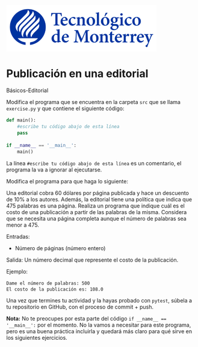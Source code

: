 ![Tec de Monterrey](../../images/logotecmty.png)
# Publicación en una editorial
Básicos-Editorial

Modifica el programa que se encuentra en la carpeta `src` que se llama `exercise.py` y que contiene el siguiente código:

```python
def main():
    #escribe tu código abajo de esta línea
    pass

if __name__ == '__main__':
    main()
```

La línea `#escribe tu código abajo de esta línea` es un comentario, el programa la va a ignorar al ejecutarse.

Modifica el programa para que haga lo siguiente:

Una editorial cobra 60 dólares por página publicada y hace un descuento de 10% a los autores. Además, la editorial tiene una política que indica que 475 palabras es una página. Realiza un programa que indique cuál es el costo de una publicación a partir de las palabras de la misma. Considera que se necesita una página completa aunque el número de palabras sea menor a 475.

Entradas: 
* Número de páginas (número entero)

Salida: Un número decimal que represente el costo de la publicación.

Ejemplo:
```
Dame el número de palabras: 500
El costo de la publicación es: 108.0
```

Una vez que termines tu actividad y la hayas probado con `pytest`, súbela a tu repositorio en GitHub, con el proceso de commit + push.

**Nota:** No te preocupes por esta parte del código `if __name__ == '__main__':` por el momento. No la vamos a necesitar para este programa, pero es una buena práctica incluirla y quedará más claro para qué sirve en los siguientes ejercicios.

[//]: # (Autor: Gil Huesca - ghjuarez at tec.mx)